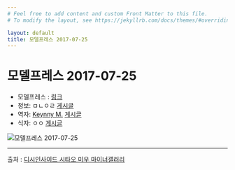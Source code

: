 ```yaml
---
# Feel free to add content and custom Front Matter to this file.
# To modify the layout, see https://jekyllrb.com/docs/themes/#overriding-theme-defaults

layout: default
title: 모델프레스 2017-07-25
---
```


# 모델프레스 2017-07-25

* 모델프레스 : [링크](https://mdpr.jp/news/detail/1781958)
* 정보: ㅁㄴㅇㄹ [게시글](http://gall.dcinside.com/mgallery/board/view/?id=shitaomiu&no=13783)
* 역자: [Keynny M.](http://gallog.dcinside.com/neckhunt) [게시글](http://gall.dcinside.com/mgallery/board/view/?id=shitaomiu&no=13918)
* 식자: ㅇㅇ [게시글](http://gall.dcinside.com/mgallery/board/view/?id=shitaomiu&no=14267)

![모델프레스 2017-07-25](/assets/images/magazine_0001.png)

---

출처 : [디시인사이드 시타오 미우 마이너갤러리](http://shitaomiu.com)

